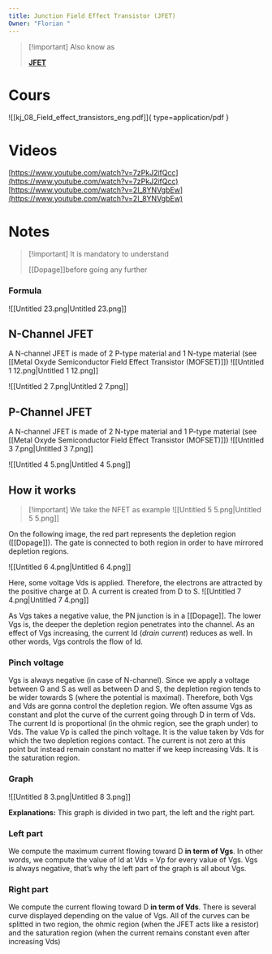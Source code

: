 ```yaml
---
title: Junction Field Effect Transistor (JFET)
Owner: "Florian "
---
```

  

> [!important] Also know as
> 
> [**JFET**](https://en.wikipedia.org/wiki/JFET)
# Cours
  
![[kj_08_Field_effect_transistors_eng.pdf]]{ type=application/pdf }

  
# Videos
[https://www.youtube.com/watch?v=7zPkJ2ifQcc](https://www.youtube.com/watch?v=7zPkJ2ifQcc)
[https://www.youtube.com/watch?v=2I_8YNVgbEw](https://www.youtube.com/watch?v=2I_8YNVgbEw)
  
# Notes

> [!important] It is mandatory to understand
> 
> [[Dopage]]before going any further
### Formula
![[Untitled 23.png|Untitled 23.png]]

## N-Channel JFET
A N-channel JFET is made of 2 P-type material and 1 N-type material (see [[Metal Oxyde Semiconductor Field Effect Transistor (MOFSET)]])
![[Untitled 1 12.png|Untitled 1 12.png]]

![[Untitled 2 7.png|Untitled 2 7.png]]

## P-Channel JFET
A N-channel JFET is made of 2 N-type material and 1 P-type material (see [[Metal Oxyde Semiconductor Field Effect Transistor (MOFSET)]])
![[Untitled 3 7.png|Untitled 3 7.png]]

![[Untitled 4 5.png|Untitled 4 5.png]]

## How it works

> [!important] We take the NFET as example
![[Untitled 5 5.png|Untitled 5 5.png]]

On the following image, the red part represents the depletion region ([[Dopage]]).
The gate is connected to both region in order to have mirrored depletion regions.
  
![[Untitled 6 4.png|Untitled 6 4.png]]

Here, some voltage Vds is applied. Therefore, the electrons are attracted by the positive charge at D. A current is created from D to S.
![[Untitled 7 4.png|Untitled 7 4.png]]

As Vgs takes a negative value, the PN junction is in a [[Dopage]]. The lower Vgs is, the deeper the depletion region penetrates into the channel.
As an effect of Vgs increasing, the current Id (_drain current_) reduces as well.
In other words, Vgs controls the flow of Id.
### Pinch voltage
Vgs is always negative (in case of N-channel).
Since we apply a voltage between G and S as well as between D and S, the depletion region tends to be wider towards S (where the potential is maximal). Therefore, both Vgs and Vds are gonna control the depletion region.
We often assume Vgs as constant and plot the curve of the current going through D in term of Vds. The current Id is proportional (in the ohmic region, see the graph under) to Vds.
The value Vp is called the pinch voltage. It is the value taken by Vds for which the two depletion regions contact. The current is not zero at this point but instead remain constant no matter if we keep increasing Vds. It is the saturation region.
### Graph
![[Untitled 8 3.png|Untitled 8 3.png]]

**Explanations:**
This graph is divided in two part, the left and the right part.
### Left part
We compute the maximum current flowing toward D **in term of Vgs**.
In other words, we compute the value of Id at Vds = Vp for every value of Vgs.
Vgs is always negative, that’s why the left part of the graph is all about Vgs.
### Right part
We compute the current flowing toward D **in term of Vds**.
There is several curve displayed depending on the value of Vgs.
All of the curves can be splitted in two region, the ohmic region (when the JFET acts like a resistor) and the saturation region (when the current remains constant even after increasing Vds)